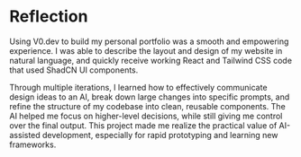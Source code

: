 # Reflection

Using V0.dev to build my personal portfolio was a smooth and empowering experience. I was able to describe the layout and design of my website in natural language, and quickly receive working React and Tailwind CSS code that used ShadCN UI components.

Through multiple iterations, I learned how to effectively communicate design ideas to an AI, break down large changes into specific prompts, and refine the structure of my codebase into clean, reusable components. The AI helped me focus on higher-level decisions, while still giving me control over the final output. This project made me realize the practical value of AI-assisted development, especially for rapid prototyping and learning new frameworks.
